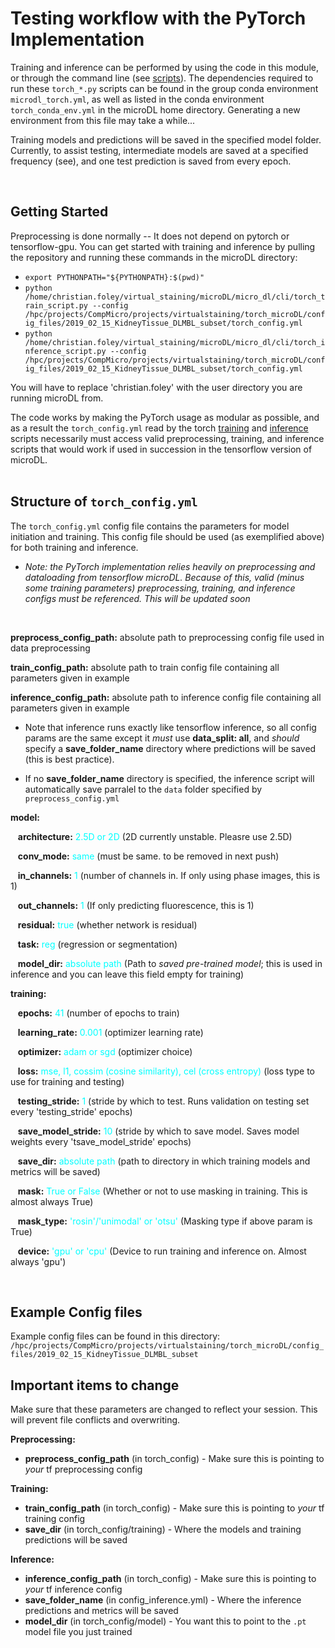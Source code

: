 # Testing workflow with the PyTorch Implementation

Training and inference can be performed by using the code in this module, or through the command line (see [scripts](../cli/)). The dependencies required to run these ```torch_*.py``` scripts can be found in the group conda environment ```microdl_torch.yml```, as well as listed in the conda environment ```torch_conda_env.yml``` in the microDL home directory. Generating a new environment from this file may take a while...

Training models and predictions will be saved in the specified model folder. Currently, to assist testing, intermediate models are saved at a specified frequency (see), and one test prediction is saved from every epoch.

<br>

## Getting Started

Preprocessing is done normally -- It does not depend on pytorch or tensorflow-gpu.
You can get started with training and inference by pulling the repository and running these commands in the microDL directory:

* ```export PYTHONPATH="${PYTHONPATH}:$(pwd)"```
* ```python /home/christian.foley/virtual_staining/microDL/micro_dl/cli/torch_train_script.py --config /hpc/projects/CompMicro/projects/virtualstaining/torch_microDL/config_files/2019_02_15_KidneyTissue_DLMBL_subset/torch_config.yml```
* ```python /home/christian.foley/virtual_staining/microDL/micro_dl/cli/torch_inference_script.py --config /hpc/projects/CompMicro/projects/virtualstaining/torch_microDL/config_files/2019_02_15_KidneyTissue_DLMBL_subset/torch_config.yml```

You will have to replace 'christian.foley' with the user directory you are running microDL from.

The code works by making the PyTorch usage as modular as possible, and as a result the ```torch_config.yml``` read by the torch [training](../cli/torch_train_script.py) and [inference](../cli/torch_inference_script.py) scripts necessarily must access valid preprocessing, training, and inference scripts that would work if used in succession in the tensorflow version of microDL.
<br><br>

## Structure of ```torch_config.yml```

The ```torch_config.yml``` config file contains the parameters for model initiation and training. This config file should be used (as exemplified above) for both training and inference.

* *Note: the PyTorch implementation relies heavily on preprocessing and dataloading from tensorflow microDL. Because of this, valid (minus some training parameters) preprocessing, training, and inference configs must be referenced. This will be updated soon*

<br>

**preprocess_config_path:** absolute path to preprocessing config file used in data preprocessing

**train_config_path:** absolute path to train config file containing all parameters given in example

**inference_config_path:** absolute path to inference config file containing all parameters given in example

* Note that inference runs exactly like tensorflow inference, so all config params are the same except it *must* use **data_split: all**, and *should* specify a **save_folder_name** directory where predictions will be saved (this is best practice).

* If no **save_folder_name** directory is specified, the inference script will automatically save parralel to the ```data``` folder specified by ```preprocess_config.yml```

**model:**

&nbsp;&nbsp; **architecture:** <span style="color:cyan"> 2.5D or 2D</span> (2D currently unstable. Pleasre use 2.5D)

&nbsp;&nbsp; **conv_mode:** <span style="color:cyan"> same </span> (must be same. to be removed in next push)

&nbsp;&nbsp; **in_channels:** <span style="color:cyan"> 1 </span> (number of channels in. If only using phase images, this is 1)

&nbsp;&nbsp; **out_channels:** <span style="color:cyan"> 1 </span> (If only predicting fluorescence, this is 1)

&nbsp;&nbsp; **residual:** <span style="color:cyan"> true </span> (whether network is residual)

&nbsp;&nbsp; **task:** <span style="color:cyan"> reg </span> (regression or segmentation)

&nbsp;&nbsp; **model_dir:** <span style="color:cyan"> absolute path </span> (Path to *saved pre-trained model*; this is used in inference and you can leave this field empty for training)

**training:** 

&nbsp;&nbsp; **epochs:** <span style="color:cyan"> 41 </span> (number of epochs to train)

&nbsp;&nbsp; **learning_rate:** <span style="color:cyan"> 0.001 </span> (optimizer learning rate)

&nbsp;&nbsp; **optimizer:** <span style="color:cyan"> adam or sgd </span> (optimizer choice)

&nbsp;&nbsp; **loss:** <span style="color:cyan"> mse, l1, cossim (cosine similarity), cel (cross entropy) </span> (loss type to use for training and testing)

&nbsp;&nbsp; **testing_stride:** <span style="color:cyan"> 1 </span> (stride by which to test. Runs validation on testing set every 'testing_stride' epochs)

&nbsp;&nbsp; **save_model_stride:** <span style="color:cyan"> 10 </span> (stride by which to save model. Saves model weights every 'tsave_model_stride' epochs)

&nbsp;&nbsp; **save_dir:** <span style="color:cyan"> absolute path </span> (path to directory in which training models and metrics will be saved)

&nbsp;&nbsp; **mask:** <span style="color:cyan"> True or False </span> (Whether or not to use masking in training. This is almost always True)

&nbsp;&nbsp; **mask_type:** <span style="color:cyan"> 'rosin'/'unimodal' or 'otsu' </span> (Masking type if above param is True)

&nbsp;&nbsp; **device:** <span style="color:cyan"> 'gpu' or 'cpu'</span> (Device to run training and inference on. Almost always 'gpu')

<br>

## Example Config files

Example config files can be found in this directory:
```/hpc/projects/CompMicro/projects/virtualstaining/torch_microDL/config_files/2019_02_15_KidneyTissue_DLMBL_subset```

## Important items to change

Make sure that these parameters are changed to reflect your session. This will prevent file conflicts and overwriting.

**Preprocessing:**

* **preprocess_config_path** (in torch_config) - Make sure this is pointing to *your* tf preprocessing config

**Training:**

* **train_config_path** (in torch_config) - Make sure this is pointing to *your* tf training config
* **save_dir** (in torch_config/training) - Where the models and training predictions will be saved

**Inference:**

* **inference_config_path** (in torch_config) - Make sure this is pointing to *your* tf inference config
* **save_folder_name** (in config_inference.yml) - Where the inference predictions and metrics will be saved
* **model_dir** (in torch_config/model) - You want this to point to the ```.pt``` model file you just trained
